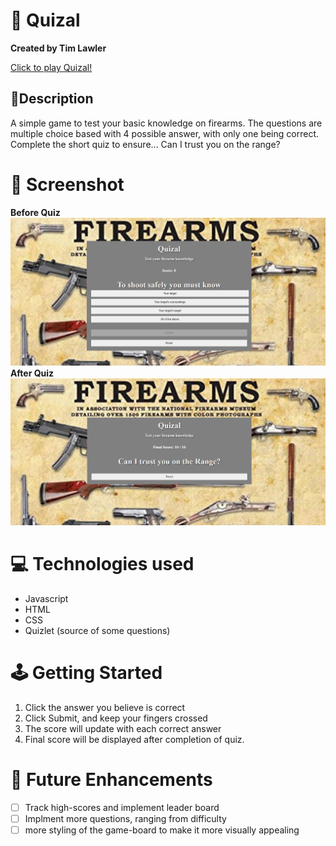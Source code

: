 # 📒 Quizal
**Created by Tim Lawler**

[Click to play Quizal!](link)

## 📃Description
A simple game to test your basic knowledge on firearms.  The questions are multiple choice based with 4 possible answer, with only one being correct.  Complete the short quiz to ensure... Can I trust you on the range?

# 📸 Screenshot

**Before Quiz** <img src="/images/start.png" alt="screenshot">
**After Quiz** <img src="/images/end.png" alt="screenshot">

# 💻 Technologies used

- Javascript
- HTML
- CSS
- Quizlet (source of some questions)

# 🕹️ Getting Started
1. Click the answer you believe is correct
2. Click Submit, and keep your fingers crossed
3. The score will update with each correct answer
4. Final score will be displayed after completion of quiz.

# 🔮 Future Enhancements
- [  ] Track high-scores and implement leader board
- [  ] Implment more questions, ranging from difficulty
- [  ] more styling of the game-board to make it more visually appealing

